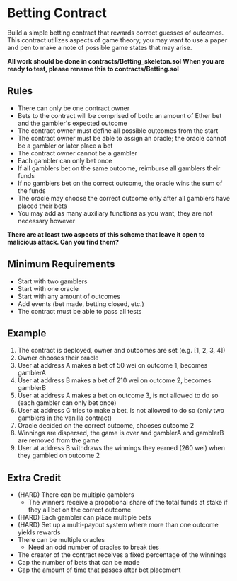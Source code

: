 # Betting Contract
Build a simple betting contract that rewards correct guesses of outcomes. This contract utilizes aspects of game theory; you may want to use a paper and pen to make a note of possible game states that may arise.

**All work should be done in contracts/Betting_skeleton.sol**
**When you are ready to test, please rename this to contracts/Betting.sol**

## Rules
* There can only be one contract owner
* Bets to the contract will be comprised of both: an amount of Ether bet and the gambler's expected outcome
* The contract owner must define all possible outcomes from the start
* The contract owner must be able to assign an oracle; the oracle cannot be a gambler or later place a bet
* The contract owner cannot be a gambler
* Each gambler can only bet once
* If all gamblers bet on the same outcome, reimburse all gamblers their funds
* If no gamblers bet on the correct outcome, the oracle wins the sum of the funds
* The oracle may choose the correct outcome only after all gamblers have placed their bets
* You may add as many auxiliary functions as you want, they are not necessary however

**There are at least two aspects of this scheme that leave it open to malicious attack. Can you find them?**

## Minimum Requirements
* Start with two gamblers
* Start with one oracle
* Start with any amount of outcomes
* Add events (bet made, betting closed, etc.)
* The contract must be able to pass all tests

## Example

1. The contract is deployed, owner and outcomes are set (e.g. [1, 2, 3, 4])
2. Owner chooses their oracle
3. User at address A makes a bet of 50 wei on outcome 1, becomes gamblerA
4. User at address B makes a bet of 210 wei on outcome 2, becomes gamblerB
5. User at address A makes a bet on outcome 3, is not allowed to do so (each gambler can only bet once)
6. User at address G tries to make a bet, is not allowed to do so (only two gamblers in the vanilla contract)
7. Oracle decided on the correct outcome, chooses outcome 2
8. Winnings are dispersed, the game is over and gamblerA and gamblerB are removed from the game
9. User at address B withdraws the winnings they earned (260 wei) when they gambled on outcome 2

## Extra Credit
* (HARD) There can be multiple gamblers
	* The winners receive a propotional share of the total funds at stake if they all bet on the correct outcome
* (HARD) Each gambler can place multiple bets
* (HARD) Set up a multi-payout system where more than one outcome yields rewards
* There can be multiple oracles
	* Need an odd number of oracles to break ties
* The creater of the contract receives a fixed percentage of the winnings
* Cap the number of bets that can be made
* Cap the amount of time that passes after bet placement
